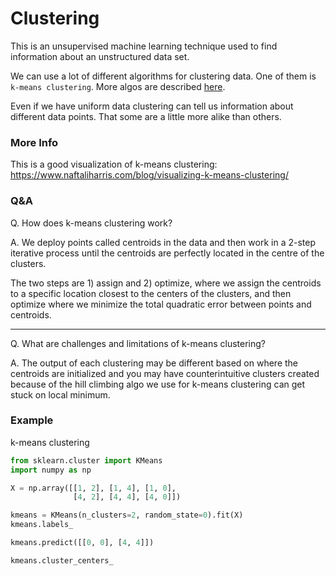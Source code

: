 # Clustering

This is an unsupervised machine learning technique used to find information about
an unstructured data set.

We can use a lot of different algorithms for clustering data. One of them is
`k-means clustering`. More algos are described
[here](http://scikit-learn.org/stable/modules/clustering.html).

Even if we have uniform data clustering can tell us information about
different data points. That some are a little more alike than others.



### More Info

This is a good visualization of k-means clustering:
https://www.naftaliharris.com/blog/visualizing-k-means-clustering/

### Q&A

Q. How does k-means clustering work?

A. We deploy points called centroids in the data and then work in a 2-step iterative
process until the centroids are perfectly located in the centre of the clusters.

The two steps are 1) assign and 2) optimize, where we assign the centroids to a
specific location closest to the centers of the clusters, and then optimize where
we minimize the total quadratic error between points and centroids.

---

Q. What are challenges and limitations of k-means clustering?

A. The output of each clustering may be different based on where the centroids
are initialized and you may have counterintuitive clusters created because of the
hill climbing algo we use for k-means clustering can get stuck on local minimum.


### Example

k-means clustering

```python
from sklearn.cluster import KMeans
import numpy as np

X = np.array([[1, 2], [1, 4], [1, 0],
              [4, 2], [4, 4], [4, 0]])

kmeans = KMeans(n_clusters=2, random_state=0).fit(X)
kmeans.labels_

kmeans.predict([[0, 0], [4, 4]])

kmeans.cluster_centers_
```
